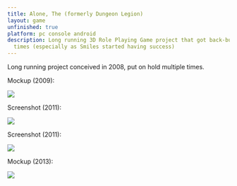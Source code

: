 ```yaml
---
title: Alone, The (formerly Dungeon Legion)
layout: game
unfinished: true
platform: pc console android
description: Long running 3D Role Playing Game project that got back-burned multiple
  times (especially as Smiles started having success)
---
```


Long running project conceived in 2008, put on hold multiple times.

Mockup (2009):

![](http://junk.mikekasprzak.com/DungeonLegion/2009/Mockup18.jpg)

Screenshot (2011):

![](http://junk.mikekasprzak.com/DungeonLegion/2011/MobileShot05.jpg)

Screenshot (2011):

![](http://junk.mikekasprzak.com/DungeonLegion/2011/TechShot43.jpg)

Mockup (2013):

![](http://junk.mikekasprzak.com/AloneThe/Render08.jpg)